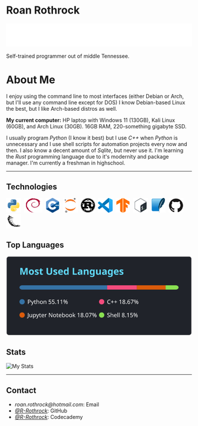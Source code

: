 # Roan Rothrock

![Typing SVG](https://github.com/R-Rothrock/R-Rothrock/blob/main/typing_animation.svg)

Self-trained programmer out of middle Tennessee.

# About Me

I enjoy using the command line to most interfaces (either Debian or Arch, but
I'll use any command line except for DOS) I know Debian-based Linux the best,
but I like Arch-based distros as well.

**My current computer:** HP laptop with Windows 11 (130GB), Kali Linux (60GB),
and Arch Linux (30GB). 16GB RAM, 220-something gigabyte SSD.

I usually program _Python_ (I know it best) but I use _C++_ when _Python_ is
unnecessary and I use shell scripts for automation projects every now and then.
I also know a decent amount of _Sqlite_, but never use it. I'm learning the
_Rust_ programming language due to it's modernity and package manager. I'm
currently a freshman in highschool.

---

## Technologies

<div>
  <img src="https://github.com/devicons/devicon/blob/master/icons/python/python-original.svg" alt="Python" width=40 height=40 />&nbsp;
  <img src="https://github.com/devicons/devicon/blob/master/icons/debian/debian-original.svg" alt="Debian Linux" width=50 height=40 />&nbsp;
  <img src="https://github.com/devicons/devicon/blob/master/icons/cplusplus/cplusplus-original.svg" alt="C++" width=40 height=40 />&nbsp;
  <img src="https://github.com/devicons/devicon/blob/master/icons/jupyter/jupyter-original.svg" alt="Jupyer" width=40 height=40 />&nbsp;
  <img src="https://github.com/devicons/devicon/blob/master/icons/rust/rust-plain.svg" alt="Rust" width=40 height=40 />&nbsp;
  <img src="https://github.com/devicons/devicon/blob/master/icons/vscode/vscode-original.svg" alt="VSCode" width=40 height=40 />&nbsp;
  <img src="https://github.com/devicons/devicon/blob/master/icons/tensorflow/tensorflow-original.svg" alt="Tensorflow" width=40 height=40/>&nbsp;
  <img src="https://github.com/devicons/devicon/blob/master/icons/bash/bash-original.svg" alt="Bash" width=40 height=40 />&nbsp;
  <img src="https://github.com/devicons/devicon/blob/master/icons/sqlite/sqlite-original.svg" alt="Sqlite" width=40 height=40/>&nbsp;
  <img src="https://github.com/devicons/devicon/blob/master/icons/github/github-original.svg" alt="Github" width=40 height=40 />&nbsp;
  <img src="https://github.com/devicons/devicon/blob/master/icons/flask/flask-original.svg" alt="flask" width=40 height=40 />&nbsp;
</div>

## Top Languages

![Languages Used](https://github.com/R-Rothrock/R-Rothrock/blob/main/languages_used.svg)

## Stats

![My Stats](https://github-readme-stats-sigma-five.vercel.app/api?username=R-Rothrock&show_icons=true&theme=dark)

---

## Contact

- _roan.rothrock@hotmail.com_: Email
- _[@R-Rothrock](https://github.com/R-Rothrock)_: GitHub 
- _[@R-Rothrock](https://www.codecademy.com/profiles/R-Rothrock)_: Codecademy

<!---
R-Rothrock/R-Rothrock is a special repository because its
`README.md` (this file) appears on your GitHub profile.
You can click the Preview link to take a look at your changes.
--->
